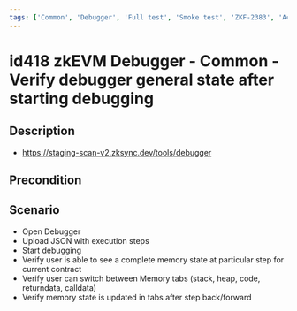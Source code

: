 ```yaml
---
tags: ['Common', 'Debugger', 'Full test', 'Smoke test', 'ZKF-2383', 'Active']
---
```


# id418 zkEVM Debugger - Common - Verify debugger general state after starting debugging

## Description
  - https://staging-scan-v2.zksync.dev/tools/debugger

## Precondition


## Scenario
- Open Debugger
- Upload JSON with execution steps
- Start debugging
- Verify user is able to see a complete memory state at particular step for current contract
- Verify user can switch between Memory tabs (stack, heap, code, returndata, calldata)
- Verify memory state is updated in tabs after  step back/forward
